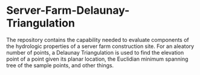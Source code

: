 # Server-Farm-Delaunay-Triangulation

The repository contains the capability needed to evaluate components of the hydrologic properties of a server farm construction site. For an aleatory number of points, a Delaunay Triangulation is used to find the elevation point of a point given its planar location, the Euclidian minimum spanning tree of the sample points, and other things. 

